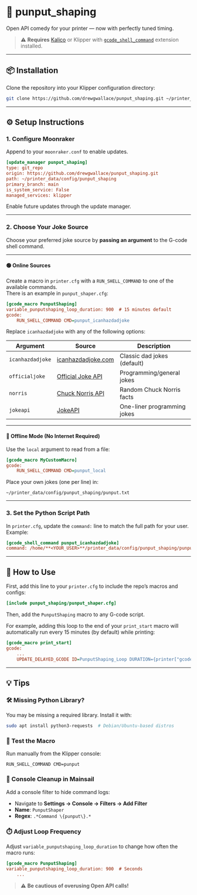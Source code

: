# 🤣 punput_shaping

Open API comedy for your printer — now with perfectly tuned timing.

> ⚠️ **Requires** [Kalico](https://docs.kalico.gg/G-Code_Shell_Command.html?h=gcode_shell_command#passing-parameters) or Klipper with [`gcode_shell_command`](https://github.com/dw-0/kiauh/blob/master/docs/gcode_shell_command.md) extension installed.

---

## 📦 Installation

Clone the repository into your Klipper configuration directory:

```bash
git clone https://github.com/drewgwallace/punput_shaping.git ~/printer_data/config/punput_shaping
```

---

## ⚙️ Setup Instructions

### 1. Configure Moonraker

Append to your `moonraker.conf` to enable updates.

```ini
[update_manager punput_shaping]
type: git_repo
origin: https://github.com/drewgwallace/punput_shaping.git
path: ~/printer_data/config/punput_shaping
primary_branch: main
is_system_service: False
managed_services: klipper
```

Enable future updates through the update manager.

---

### 2. Choose Your Joke Source

Choose your preferred joke source by **passing an argument** to the G-code shell command.

---

#### 🟢 Online Sources

Create a macro in `printer.cfg` with a `RUN_SHELL_COMMAND` to one of the available commands.  
There is an example in `punput_shaper.cfg`:

```ini
[gcode_macro PunputShaping]
variable_punputshaping_loop_duration: 900  # 15 minutes default
gcode:
    RUN_SHELL_COMMAND CMD=punput_icanhazdadjoke
```

Replace `icanhazdadjoke` with any of the following options:

| Argument         | Source                                                  | Description                              |
|------------------|----------------------------------------------------------|------------------------------------------|
| `icanhazdadjoke` | [icanhazdadjoke.com](https://icanhazdadjoke.com/api)     | Classic dad jokes (default)              |
| `officialjoke`   | [Official Joke API](https://github.com/15Dkatz/official_joke_api) | Programming/general jokes       |
| `norris`         | [Chuck Norris API](https://api.chucknorris.io/)          | Random Chuck Norris facts                |
| `jokeapi`        | [JokeAPI](https://jokeapi.dev/)                           | One-liner programming jokes              |

---

#### 🔵 Offline Mode (No Internet Required)

Use the `local` argument to read from a file:

```ini
[gcode_macro MyCustomMacro]
gcode:
    RUN_SHELL_COMMAND CMD=punput_local
```

Place your own jokes (one per line) in:

```
~/printer_data/config/punput_shaping/punput.txt
```

---

### 3. Set the Python Script Path

In `printer.cfg`, update the `command:` line to match the full path for your user. Example:

```ini
[gcode_shell_command punput_icanhazdadjoke]
command: /home/**<YOUR_USER>**/printer_data/config/punput_shaping/punput_shaper.py icanhazdadjoke
```

---

## 🧪 How to Use

First, add this line to your `printer.cfg` to include the repo’s macros and configs:

```ini
[include punput_shaping/punput_shaper.cfg]
```

Then, add the `PunputShaping` macro to any G-code script.

For example, adding this loop to the end of your `print_start` macro will automatically run every 15 minutes (by default) while printing:

```ini
[gcode_macro print_start]
gcode:
    ...
    UPDATE_DELAYED_GCODE ID=PunputShaping_Loop DURATION={printer["gcode_macro PunputShaping_Loop"].punputshaping_loop_duration}
```

---

## 💡 Tips

### 🛠️ Missing Python Library?

You may be missing a required library. Install it with:

```bash
sudo apt install python3-requests  # Debian/Ubuntu-based distros
```

### 🧪 Test the Macro

Run manually from the Klipper console:

```gcode
RUN_SHELL_COMMAND CMD=punput
```

### 🧹 Console Cleanup in Mainsail

Add a console filter to hide command logs:

- Navigate to **Settings → Console → Filters → Add Filter**
- **Name**: `PunputShaper`
- **Regex**: `.*Command \{punput\}.*`

### ⏱️ Adjust Loop Frequency

Adjust `variable_punputshaping_loop_duration` to change how often the macro runs:

```ini
[gcode_macro PunputShaping]
variable_punputshaping_loop_duration: 900  # Seconds
    ...
```

> ⚠️ **Be cautious of overusing Open API calls!**
